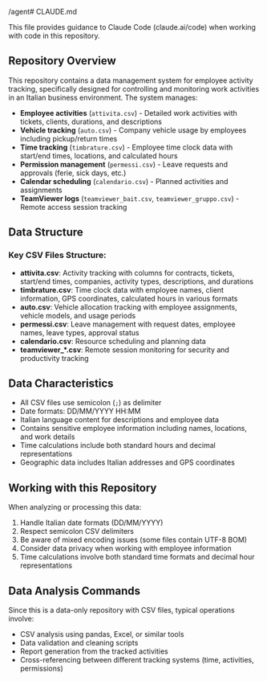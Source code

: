 /agent# CLAUDE.md

This file provides guidance to Claude Code (claude.ai/code) when working with code in this repository.

## Repository Overview

This repository contains a data management system for employee activity tracking, specifically designed for controlling and monitoring work activities in an Italian business environment. The system manages:

- **Employee activities** (`attivita.csv`) - Detailed work activities with tickets, clients, durations, and descriptions
- **Vehicle tracking** (`auto.csv`) - Company vehicle usage by employees including pickup/return times
- **Time tracking** (`timbrature.csv`) - Employee time clock data with start/end times, locations, and calculated hours
- **Permission management** (`permessi.csv`) - Leave requests and approvals (ferie, sick days, etc.)
- **Calendar scheduling** (`calendario.csv`) - Planned activities and assignments
- **TeamViewer logs** (`teamviewer_bait.csv`, `teamviewer_gruppo.csv`) - Remote access session tracking

## Data Structure

### Key CSV Files Structure:
- **attivita.csv**: Activity tracking with columns for contracts, tickets, start/end times, companies, activity types, descriptions, and durations
- **timbrature.csv**: Time clock data with employee names, client information, GPS coordinates, calculated hours in various formats
- **auto.csv**: Vehicle allocation tracking with employee assignments, vehicle models, and usage periods
- **permessi.csv**: Leave management with request dates, employee names, leave types, approval status
- **calendario.csv**: Resource scheduling and planning data
- **teamviewer_*.csv**: Remote session monitoring for security and productivity tracking

## Data Characteristics

- All CSV files use semicolon (`;`) as delimiter
- Date formats: DD/MM/YYYY HH:MM
- Italian language content for descriptions and employee data
- Contains sensitive employee information including names, locations, and work details
- Time calculations include both standard hours and decimal representations
- Geographic data includes Italian addresses and GPS coordinates

## Working with this Repository

When analyzing or processing this data:
1. Handle Italian date formats (DD/MM/YYYY)
2. Respect semicolon CSV delimiters
3. Be aware of mixed encoding issues (some files contain UTF-8 BOM)
4. Consider data privacy when working with employee information
5. Time calculations involve both standard time formats and decimal hour representations

## Data Analysis Commands

Since this is a data-only repository with CSV files, typical operations involve:
- CSV analysis using pandas, Excel, or similar tools
- Data validation and cleaning scripts
- Report generation from the tracked activities
- Cross-referencing between different tracking systems (time, activities, permissions)